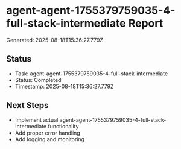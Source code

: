 # agent-agent-1755379759035-4-full-stack-intermediate Report

Generated: 2025-08-18T15:36:27.779Z

## Status
- Task: agent-agent-1755379759035-4-full-stack-intermediate
- Status: Completed
- Timestamp: 2025-08-18T15:36:27.779Z

## Next Steps
- Implement actual agent-agent-1755379759035-4-full-stack-intermediate functionality
- Add proper error handling
- Add logging and monitoring
